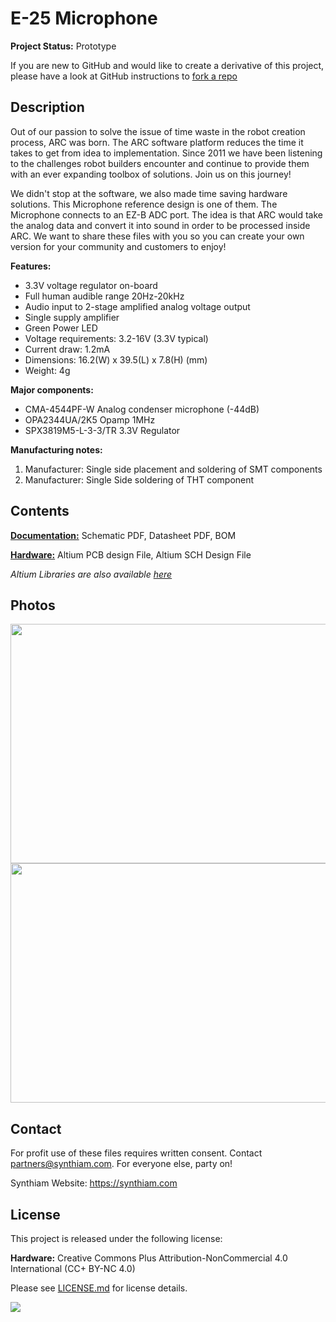 # E-25 Microphone

**Project Status:** Prototype

If you are new to GitHub and would like to create a derivative of this project, please have a look at GitHub instructions to [fork a repo](https://help.github.com/en/articles/fork-a-repo)

## Description

Out of our passion to solve the issue of time waste in the robot creation process, ARC was born. The ARC software platform reduces the time it takes to get from idea to implementation. Since 2011 we have been listening to the challenges robot builders encounter and continue to provide them with an ever expanding toolbox of solutions. Join us on this journey!

We didn't stop at the software, we also made time saving hardware solutions. This Microphone reference design is one of them. The Microphone connects to an EZ-B ADC port. The idea is that ARC would take the analog data and convert it into sound in order to be processed inside ARC. We want to share these files with you so you can create your own version for your community and customers to enjoy!

**Features:**
- 3.3V voltage regulator on-board
- Full human audible range 20Hz-20kHz
- Audio input to 2-stage amplified analog voltage output 
- Single supply amplifier
- Green Power LED
- Voltage requirements: 3.2-16V (3.3V typical)
- Current draw: 1.2mA
- Dimensions: 16.2(W) x 39.5(L) x 7.8(H) (mm)
- Weight: 4g

**Major components:** 
- CMA-4544PF-W Analog condenser microphone (-44dB)
- OPA2344UA/2K5 Opamp 1MHz
- SPX3819M5-L-3-3/TR 3.3V Regulator

**Manufacturing notes:** 
1. Manufacturer: Single side placement and soldering of SMT components
2. Manufacturer: Single Side soldering of THT component

## Contents

[**Documentation:**](https://github.com/synthiam/E-25_Microphone/tree/master/E-25%20Documentation) Schematic PDF, Datasheet PDF, BOM

[**Hardware:**](https://github.com/synthiam/E-25_Microphone/tree/master/E-25%20Hardware) Altium PCB design File, Altium SCH Design File

*Altium Libraries are also available <a href="https://github.com/synthiam/Synthiam_Altium_Librairies">here</a>*

## Photos

<p align="left">
<img src="https://live.staticflickr.com/65535/40785586563_1bf14dd0dc_k.jpg" width="683" height="383">
<img src="https://live.staticflickr.com/65535/46962806284_deebadccac_k.jpg" width="683" height="383"></p>

## Contact

For profit use of these files requires written consent. Contact partners@synthiam.com. For everyone else, party on!

Synthiam Website: https://synthiam.com

## License

This project is released under the following license:

**Hardware:** Creative Commons Plus Attribution-NonCommercial 4.0 International (CC+ BY-NC 4.0)

Please see [LICENSE.md](https://github.com/synthiam/E-25_Microphone/blob/master/LICENSE.md) for license details.

<a href="https://synthiam.com"><img src="https://live.staticflickr.com/65535/47791527651_358dffb302_m.jpg"></a>

